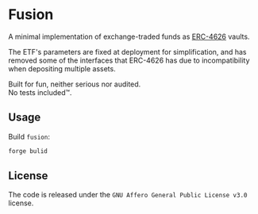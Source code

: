 # Fusion

A minimal implementation of exchange-traded funds as [ERC-4626](https://eips.ethereum.org/EIPS/eip-4626) vaults.

The ETF's parameters are fixed at deployment for simplification, and has removed some of the interfaces that ERC-4626 has due to incompatibility when depositing multiple assets.

Built for fun, neither serious nor audited.  
No tests included™.

## Usage

Build `fusion`:

```sh
forge bulid
```

## License

The code is released under  the `GNU Affero General Public License v3.0` license.
